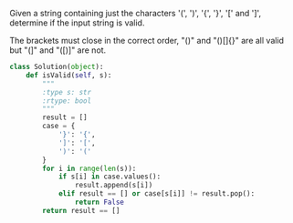 Given a string containing just the characters '(', ')', '{', '}', '[' and ']', determine if the input string is valid.

The brackets must close in the correct order, "()" and "()[]{}" are all valid but "(]" and "([)]" are not.


```python
class Solution(object):
    def isValid(self, s):
        """
        :type s: str
        :rtype: bool
        """
        result = []
        case = {
            '}': '{',
            ']': '[',
            ')': '('
        }
        for i in range(len(s)):
            if s[i] in case.values():
                result.append(s[i])
            elif result == [] or case[s[i]] != result.pop():
                return False
        return result == []

```
